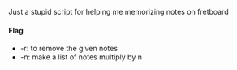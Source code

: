 Just a stupid script for helping me memorizing notes on fretboard

#### Flag
* -r: to remove the given notes
* -n: make a list of notes multiply by n

